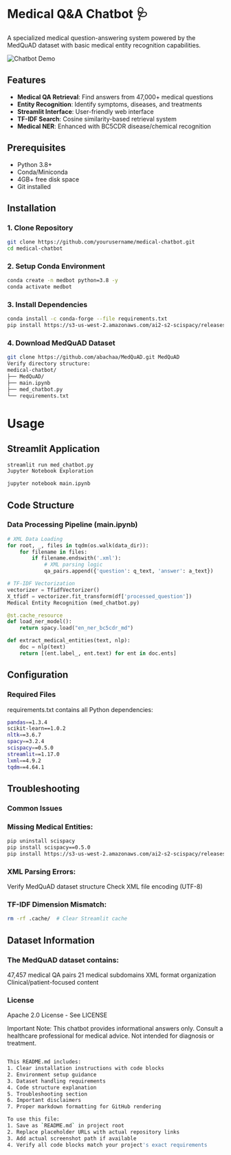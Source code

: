 # Medical Q&A Chatbot 🩺

A specialized medical question-answering system powered by the MedQuAD dataset with basic medical entity recognition capabilities.

![Chatbot Demo](demo-screenshot.png) <!-- Add actual screenshot path -->

## Features
- **Medical QA Retrieval**: Find answers from 47,000+ medical questions
- **Entity Recognition**: Identify symptoms, diseases, and treatments
- **Streamlit Interface**: User-friendly web interface
- **TF-IDF Search**: Cosine similarity-based retrieval system
- **Medical NER**: Enhanced with BC5CDR disease/chemical recognition

## Prerequisites
- Python 3.8+
- Conda/Miniconda
- 4GB+ free disk space
- Git installed

## Installation

### 1. Clone Repository
```bash
git clone https://github.com/yourusername/medical-chatbot.git
cd medical-chatbot
```
### 2. Setup Conda Environment
```bash
conda create -n medbot python=3.8 -y
conda activate medbot
```
### 3. Install Dependencies
```bash
conda install -c conda-forge --file requirements.txt
pip install https://s3-us-west-2.amazonaws.com/ai2-s2-scispacy/releases/v0.5.0/en_ner_bc5cdr_md-0.5.0.tar.gz
```
### 4. Download MedQuAD Dataset
```bash
git clone https://github.com/abachaa/MedQuAD.git MedQuAD
Verify directory structure:
medical-chatbot/
├── MedQuAD/
├── main.ipynb
├── med_chatbot.py
└── requirements.txt
```
# Usage
## Streamlit Application
```bash
streamlit run med_chatbot.py
Jupyter Notebook Exploration
```
```bash
jupyter notebook main.ipynb
```
## Code Structure
### Data Processing Pipeline (main.ipynb)
```python
# XML Data Loading
for root, _, files in tqdm(os.walk(data_dir)):
    for filename in files:
        if filename.endswith('.xml'):
            # XML parsing logic
            qa_pairs.append({'question': q_text, 'answer': a_text})

# TF-IDF Vectorization
vectorizer = TfidfVectorizer()
X_tfidf = vectorizer.fit_transform(df['processed_question'])
Medical Entity Recognition (med_chatbot.py)
```
```python
@st.cache_resource
def load_ner_model():
    return spacy.load("en_ner_bc5cdr_md")

def extract_medical_entities(text, nlp):
    doc = nlp(text)
    return [(ent.label_, ent.text) for ent in doc.ents]
```
## Configuration
### Required Files
requirements.txt contains all Python dependencies:
```bash
pandas==1.3.4
scikit-learn==1.0.2
nltk==3.6.7
spacy==3.2.4
scispacy==0.5.0
streamlit==1.17.0
lxml==4.9.2
tqdm==4.64.1
```
## Troubleshooting
### Common Issues
### Missing Medical Entities:
```bash
pip uninstall scispacy
pip install scispacy==0.5.0
pip install https://s3-us-west-2.amazonaws.com/ai2-s2-scispacy/releases/v0.5.0/en_ner_bc5cdr_md-0.5.0.tar.gz
```
### XML Parsing Errors:
Verify MedQuAD dataset structure
Check XML file encoding (UTF-8)
### TF-IDF Dimension Mismatch:

```bash
rm -rf .cache/  # Clear Streamlit cache
```
## Dataset Information
### The MedQuAD dataset contains:
47,457 medical QA pairs
21 medical subdomains
XML format organization
Clinical/patient-focused content

### License
Apache 2.0 License - See LICENSE

Important Note: This chatbot provides informational answers only. Consult a healthcare professional for medical advice. Not intended for diagnosis or treatment.

```bash

This README.md includes:
1. Clear installation instructions with code blocks
2. Environment setup guidance
3. Dataset handling requirements
4. Code structure explanation
5. Troubleshooting section
6. Important disclaimers
7. Proper markdown formatting for GitHub rendering

To use this file:
1. Save as `README.md` in project root
2. Replace placeholder URLs with actual repository links
3. Add actual screenshot path if available
4. Verify all code blocks match your project's exact requirements
```